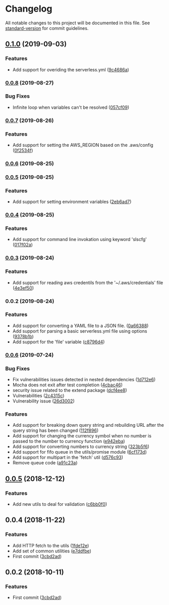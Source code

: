 # Changelog

All notable changes to this project will be documented in this file. See [standard-version](https://github.com/conventional-changelog/standard-version) for commit guidelines.

## [0.1.0](https://github.com/nicolasdao/sls-config-parser/compare/v0.0.8...v0.1.0) (2019-09-03)


### Features

* Add support for overiding the serverless.yml ([9c4686a](https://github.com/nicolasdao/sls-config-parser/commit/9c4686a))



### [0.0.8](https://github.com/nicolasdao/sls-config-parser/compare/v0.0.7...v0.0.8) (2019-08-27)


### Bug Fixes

* Infinite loop when variables can't be resolved ([057cf09](https://github.com/nicolasdao/sls-config-parser/commit/057cf09))



### [0.0.7](https://github.com/nicolasdao/sls-config-parser/compare/v0.0.6...v0.0.7) (2019-08-26)


### Features

* Add support for setting the AWS_REGION based on the .aws/config ([0f2534f](https://github.com/nicolasdao/sls-config-parser/commit/0f2534f))



### [0.0.6](https://github.com/nicolasdao/sls-config-parser/compare/v0.0.5...v0.0.6) (2019-08-25)



### [0.0.5](https://github.com/nicolasdao/sls-config-parser/compare/v0.0.4...v0.0.5) (2019-08-25)


### Features

* Add support for setting environment variables ([2eb6ad7](https://github.com/nicolasdao/sls-config-parser/commit/2eb6ad7))



### [0.0.4](https://github.com/nicolasdao/sls-config-parser/compare/v0.0.3...v0.0.4) (2019-08-25)


### Features

* Add support for command line invokation using keyword 'slscfg' ([017f02a](https://github.com/nicolasdao/sls-config-parser/commit/017f02a))



### [0.0.3](https://github.com/nicolasdao/sls-config-parser/compare/v0.0.2...v0.0.3) (2019-08-24)


### Features

* Add support for reading aws credentils from the '~/.aws/credentials' file ([4e3ef50](https://github.com/nicolasdao/sls-config-parser/commit/4e3ef50))



### 0.0.2 (2019-08-24)


### Features

* Add support for converting a YAML file to a JSON file. ([0a66388](https://github.com/nicolasdao/sls-config-parser/commit/0a66388))
* Add support for parsing a basic serverless.yml file using options ([9378b1b](https://github.com/nicolasdao/sls-config-parser/commit/9378b1b))
* Add support for the 'file' variable ([c8796d4](https://github.com/nicolasdao/sls-config-parser/commit/c8796d4))



### [0.0.6](https://github.com/nicolasdao/template-emptyjs/compare/v0.0.5...v0.0.6) (2019-07-24)


### Bug Fixes

* Fix vulnerabilities issues detected in nested dependencies ([1d712e6](https://github.com/nicolasdao/template-emptyjs/commit/1d712e6))
* Mocha does not exit after test completion ([4cbac46](https://github.com/nicolasdao/template-emptyjs/commit/4cbac46))
* security issue related to the extend package ([dcf4ee8](https://github.com/nicolasdao/template-emptyjs/commit/dcf4ee8))
* Vulnerabilities ([2c4315c](https://github.com/nicolasdao/template-emptyjs/commit/2c4315c))
* Vulnerability issue ([26d3002](https://github.com/nicolasdao/template-emptyjs/commit/26d3002))


### Features

* Add support for breaking down query string and rebuilding URL after the query string has been changed ([112f896](https://github.com/nicolasdao/template-emptyjs/commit/112f896))
* Add support for changing the currency symbol when no number is passed to the number to currency function ([e942eba](https://github.com/nicolasdao/template-emptyjs/commit/e942eba))
* Add support for converting numbers to currency string ([323b5f6](https://github.com/nicolasdao/template-emptyjs/commit/323b5f6))
* Add support for fifo queue in the utils/promise module ([6cf173d](https://github.com/nicolasdao/template-emptyjs/commit/6cf173d))
* Add support for multipart in the 'fetch' util ([d576c93](https://github.com/nicolasdao/template-emptyjs/commit/d576c93))
* Remove queue code ([a91c23a](https://github.com/nicolasdao/template-emptyjs/commit/a91c23a))



<a name="0.0.5"></a>
## [0.0.5](https://github.com/nicolasdao/template-emptyjs/compare/v0.0.4...v0.0.5) (2018-12-12)


### Features

* Add new utils to deal for validation ([c6bb0f0](https://github.com/nicolasdao/template-emptyjs/commit/c6bb0f0))



<a name="0.0.4"></a>
## 0.0.4 (2018-11-22)


### Features

* Add HTTP fetch to the utils ([1fde12e](https://github.com/nicolasdao/template-emptyjs/commit/1fde12e))
* Add set of common utilities ([e7ddfbe](https://github.com/nicolasdao/template-emptyjs/commit/e7ddfbe))
* First commit ([3cbd2ad](https://github.com/nicolasdao/template-emptyjs/commit/3cbd2ad))



<a name="0.0.2"></a>
## 0.0.2 (2018-10-11)


### Features

* First commit ([3cbd2ad](https://github.com/nicolasdao/template-emptyjs/commit/3cbd2ad))
